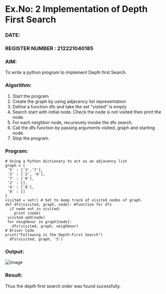 # Ex.No: 2  Implementation of Depth First Search
### DATE:                                                                            
### REGISTER NUMBER : 212221040185
### AIM: 
To write a python program to implement Depth first Search. 
### Algorithm:
1. Start the program
2. Create the graph by using adjacency list representation
3. Define a function dfs and take the set “visited” is empty 
4. Search start with initial node. Check the node is not visited then print the node.
5. For each neighbor node, recursively invoke the dfs search.
6. Call the dfs function by passing arguments visited, graph and starting node.
7. Stop the program.
### Program:
    # Using a Python dictionary to act as an adjacency list 
    graph = { 
     '5' : ['3','7'], 
     '3' : ['2', '4'], 
     '7' : ['8'], 
     '2' : [], 
     '4' : ['8'], 
     '8' : [] 
    } 
    visited = set() # Set to keep track of visited nodes of graph. 
    def dfs(visited, graph, node): #function for dfs 
      if node not in visited: 
        print (node) 
     visited.add(node) 
     for neighbour in graph[node]: 
       dfs(visited, graph, neighbour) 
    # Driver Code 
    print("Following is the Depth-First Search") 
      dfs(visited, graph, '5') 


### Output:
![image](https://github.com/yashwanthkumar13/AI_Lab_2023-24/assets/116741234/504bc752-efe8-45f1-8d9c-f7bad9aa4c19)


### Result:
Thus the depth first search order was found sucessfully.
